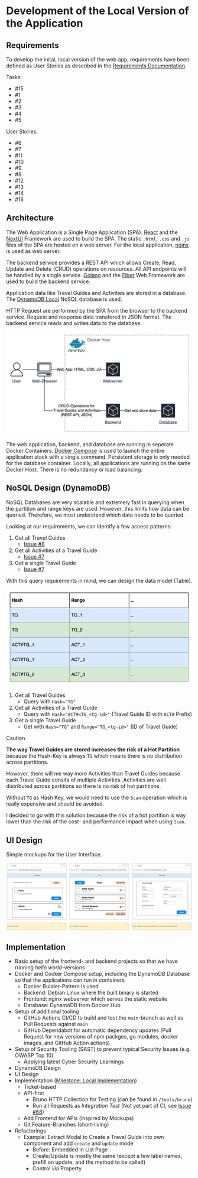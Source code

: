 # Development of the Local Version of the Application

## Requirements

To develop the inital, local version of the web app, requirements have been defined as User Stories as described in the [Requirements Documentation](02-Requirements.md).

Tasks:

- #15
- #1
- #2
- #3
- #4
- #5

User Stories:

- #6
- #7
- #11
- #10
- #9
- #8
- #12
- #13
- #14
- #16

## Architecture

The Web Application is a Single Page Application (SPA). 
[React](https://react.dev/) and the [NextUI](https://nextui.org/) Framework are used to build the SPA.
The static `.html`, `.css` and `.js` files of the SPA are hosted on a web server.
For the local application, [nginx](https://nginx.org/en/) is used as web server. 

The backend service provides a REST API which allows Create, Read, Update and Delete (CRUD) operations on resources.
All API endpoints will be handled by a single service.
[Golang](https://go.dev/) and the [Fiber](https://gofiber.io/) Web Framework are used to build the backend service.

Application data like Travel Guides and Activities are stored in a database. 
The [DynamoDB Local](https://docs.aws.amazon.com/amazondynamodb/latest/developerguide/DynamoDBLocal.html) NoSQL database is used. 

HTTP Request are performed by the SPA from the browser to the backend service. 
Request and response data transfered in JSON format. 
The backend service reads and writes data to the database.

![Architecture Diagram of the Local Application](assets/architecture-local.svg)

The web application, backend, and database are running in seperate Docker Containers.
[Docker Compose](https://docs.docker.com/compose/) is used to launch the entire application stack with a single command.
Persistent storage is only needed for the database container.
Locally, all applications are running on the same Docker Host.
There is no redundancy or load balancing.

## NoSQL Design (DynamoDB)

NoSQL Databases are very scalable and extremely fast in querying when the partition and range keys are used. 
However, this limits how data can be queried.
Therefore, we must understand which data needs to be queried.

Looking at our requirements, we can identify a few access patterns:

1. Get all Travel Guides
    - [Issue #8](https://github.com/marcelfrey29/IU-DOCC-Project-Cloud-Computing/issues/8)
1. Get all Activities of a Travel Guide
    - [Issue #7](https://github.com/marcelfrey29/IU-DOCC-Project-Cloud-Computing/issues/7)
1. Get a single Travel Guide
    - [Issue #7](https://github.com/marcelfrey29/IU-DOCC-Project-Cloud-Computing/issues/7)

With this query requirements in mind, we can design the data model (Table).

![Table Design](assets/table-design.svg)

1. Get all Travel Guides
    - Query with `Hash="TG"`
1. Get all Activities of a Travel Guide
    - Query with `Hash="ACT#<TG_<tg-id>"` (Travel Guide ID with `ACT#` Prefix)
1. Get a single Travel Guide
    - Get with `Hash="TG"` and `Range="TG_<tg-id>"` (ID of Travel Guide)

> [!CAUTION]
> **The way Travel Guides are stored increases the risk of a Hot Partition** because the Hash-Key is always `TG` which means there is no distribution across partitions.
>
> However, there will me way more Activities than Travel Guides because each Travel Guide consits of multiple Activities. 
> Activities are well distributed across partitions so there is no risk of hot partitions. 
>
> Without `TG` as Hash Key, we would need to use the `Scan` operation which is really expensive and should be avoided.
>
> I decided to go with this solution because the risk of a hot partition is way lower than the risk of the cost- and performance impact when using `Scan`. 

## UI Design

Simple mockups for the User Interface.

![Mockups of the Web App](assets/web-app-mockup.svg)

## Implementation

- Basic setup of the frontend- and backend projects so that we have running _hello world_-versions
- Docker and Cocker Compose setup, including the DynamoDB Database so that the applications can run in containers
    - Docker Builder-Pattern is used
    - Backend: Debian Linux where the built binary is started
    - Frontend: nginx webserver which serves the static website
    - Database: DynamoDB from Docker Hub
- Setup of additional tooling
    - GitHub Actions CI/CD to build and test the `main`-branch as well as Pull Requests against `main`
    - GitHub Dependabot for automatic dependency updates (Pull Request for new versions of npm packges, go modules, docker images, and GitHub Action actions)
- Setup of Security Tooling (SAST) to prevent typical Security Issues (e.g. OWASP Top 10) 
    - Applying latest Cyber Security Learnings
- DynamoDB Design
- UI Design
- Implementation ([Milestone: Local Implementation](https://github.com/marcelfrey29/IU-DOCC-Project-Cloud-Computing/milestone/1))
    - Ticket-based
    - API-first
        - Bruno HTTP Collection for Testing (can be found in `/tools/bruno`)
        - Run all Requests as _Integration Test_ (Not yet part of CI, see [Issue #68](https://github.com/marcelfrey29/IU-DOCC-Project-Cloud-Computing/issues/68))
    - Add Frontend for APIs (inspired by Mockups)
    - Git Feature-Branches (short-living)
- Refactorings
    - Example: Extract Modal to Create a Travel Guide into own component and add `create` and `update` mode
        - Before: Embedded in List Page
        - Create/Update is mostly the same (except a few label names, prefill on update, and the method to be called)
        - Control via Property
